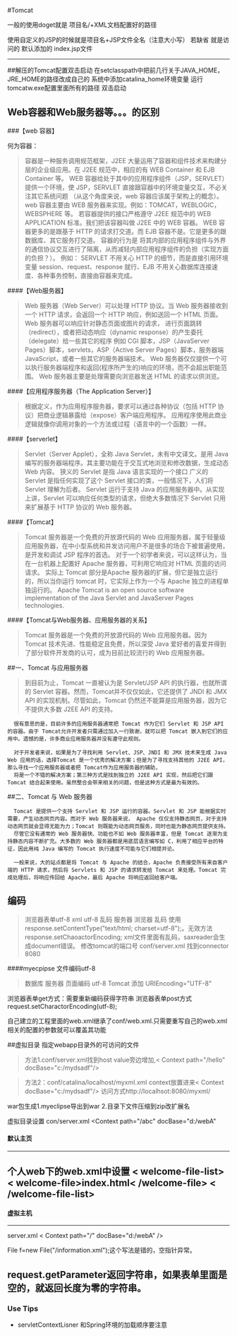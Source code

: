 #Tomcat 

一般的使用doget就是 项目名/+XML文档配置好的路径

使用自定义的JSP的时候就是项目名+JSP文件全名（注意大小写） 
 若缺省  就是访问的 默认添加的  index.jsp文件
*********************************************************
##解压的Tomcat配置双击启动
在setclasspath中把前几行关于JAVA_HOME，JRE_HOME的路径改成自己的
系统中添加catalina_home环境变量
运行tomcatw.exe配置里面所有的路径
双击启动
##	Web容器和Web服务器等。。。的区别
###【web 容器】 

何为容器：
>   容器是一种服务调用规范框架，J2EE 大量运用了容器和组件技术来构建分层的企业级应用。在 J2EE 规范中，相应的有 WEB Container 和 EJB Container 等。
     WEB 容器给处于其中的应用程序组件（JSP，SERVLET）提供一个环境，使 JSP，SERVLET 直接跟容器中的环境变量交互，不必关注其它系统问题
      （从这个角度来说，web 容器应该属于架构上的概念）。web 容器主要由 WEB 服务器来实现。例如：TOMCAT，WEBLOGIC，WEBSPHERE 等。
      若容器提供的接口严格遵守 J2EE 规范中的 WEB APPLICATION 标准。我们把该容器叫做 J2EE 中的 WEB 容器。
			WEB 容器更多的是跟基于 HTTP 的请求打交道。而 EJB 容器不是。它是更多的跟数据库、其它服务打交道。
      容器的行为是 将其内部的应用程序组件与外界的通信协议交互进行了隔离，从而减轻内部应用程序组件的负担（实现方面的负担？）。
			例如：
					SERVLET 不用关心 HTTP 的细节，而是直接引用环境变量 session、request、response 就行、EJB 不用关心数据库连接速度、各种事务控制，直接由容器来完成。

####【Web服务器】
> Web 服务器（Web Server）可以处理 HTTP 协议。当 Web 服务器接收到一个 HTTP 请求，会返回一个 HTTP 响应，例如送回一个 HTML 页面。
      Web 服务器可以响应针对静态页面或图片的请求， 进行页面跳转（redirect），或者把动态响应（dynamic response）的产生委托（delegate）给一些其它的程序
      	例如 CGI 脚本，JSP（JavaServer Pages）脚本，servlets，ASP（Active Server Pages）脚本，服务器端 JavaScript，或者一些其它的服务器端技术。
			Web 服务器仅仅提供一个可以执行服务器端程序和返回(程序所产生的)响应的环境，而不会超出职能范围。
			Web 服务器主要是处理需要向浏览器发送 HTML 的请求以供浏览。

####【应用程序服务器（The Application Server）】
>根据定义，作为应用程序服务器，要求可以通过各种协议（包括 HTTP 协议）把商业逻辑暴露给（expose）客户端应用程序。
      应用程序使用此商业逻辑就像你调用对象的一个方法或过程（语言中的一个函数）一样。

####【serverlet】

>Servlet（Server Applet），全称 Java Servlet，未有中文译文。是用 Java 编写的服务器端程序。其主要功能在于交互式地浏览和修改数据，生成动态 Web 内容。
      狭义的 Servlet 是指 Java 语言实现的一个接口
      广义的 Servlet 是指任何实现了这个 Servlet 接口的类，一般情况下，人们将 Servlet 理解为后者。
      Servlet 运行于支持 Java 的应用服务器中。从实现上讲，Servlet 可以响应任何类型的请求，但绝大多数情况下 Servlet 只用来扩展基于 HTTP 协议的 Web 服务器。

####【Tomcat】

>Tomcat 服务器是一个免费的开放源代码的 Web 应用服务器，属于轻量级应用服务器，在中小型系统和并发访问用户不是很多的场合下被普遍使用，是开发和调试 JSP 程序的首选。
      对于一个初学者来说，可以这样认为，当在一台机器上配置好 Apache 服务器，可利用它响应对 HTML 页面的访问请求。
      实际上 Tomcat 部分是Apache 服务器的扩展，但它是独立运行的，所以当你运行 tomcat 时，它实际上作为一个与 Apache 独立的进程单独运行的。
    Apache Tomcat is an open source software implementation of the Java Servlet and JavaServer Pages technologies.

####【Tomcat与Web服务器、应用服务器的关系】

>Tomcat 服务器是一个免费的开放源代码的 Web 应用服务器。因为 Tomcat 技术先进、性能稳定且免费，所以深受 Java 爱好者的喜爱并得到了部分软件开发商的认可，成为目前比较流行的 Web 应用服务器。

##一、Tomcat 与应用服务器

>到目前为止，Tomcat 一直被认为是 Servlet/JSP API 的执行器，也就所谓的 Servlet 容器。然而，Tomcat并不仅仅如此，它还提供了 JNDI 和 JMX API 的实现机制。尽管如此，Tomcat 仍然还不能算是应用服务器，因为它不提供大多数 J2EE API 的支持。

      很有意思的是，目前许多的应用服务器通常把 Tomcat 作为它们 Servlet 和 JSP API 的容器。由于 Tomcat允许开发者只需通过加入一行致谢，就可以把 Tomcat 嵌入到它们的应用中。遗憾的是，许多商业应用服务器并没有遵守此规则。

      对于开发者来说，如果是为了寻找利用 Servlet、JSP、JNDI 和 JMX 技术来生成 Java Web 应用的话，选择Tomcat 是一个优秀的解决方案；但是为了寻找支持其他的 J2EE API，那么寻找一个应用服务器或者把 Tomcat作为应用服务器的辅助，
      将是一个不错的解决方案；第三种方式是找到独立的 J2EE API 实现，然后把它们跟Tomcat 结合起来使用。虽然整合会带来相关的问题，但是这种方式是最为有效的。

##二、Tomcat 与 Web 服务器

      Tomcat 是提供一个支持 Servlet 和 JSP 运行的容器。Servlet 和 JSP 能根据实时需要，产生动态网页内容。而对于 Web 服务器来说， Apache 仅仅支持静态网页，对于支持动态网页就会显得无能为力；Tomcat 则既能为动态网页服务，同时也能为静态网页提供支持。
      尽管它没有通常的 Web 服务器快、功能也不如 Web 服务器丰富，但是 Tomcat 逐渐为支持静态内容不断扩充。大多数的 Web 服务器都是用底层语言编写如 C，利用了相应平台的特征，因此用纯 Java 编写的 Tomcat 执行速度不可能与它们相提并论。

      一般来说，大的站点都是将 Tomcat 与 Apache 的结合，Apache 负责接受所有来自客户端的 HTTP 请求，然后将 Servlets 和 JSP 的请求转发给 Tomcat 来处理。Tomcat 完成处理后，将响应传回给 Apache，最后 Apache 将响应返回给客户端。
      
##	编码
>浏览器表单utf-8     xml utf-8  乱码
服务器   浏览器  乱码  使用response.setContentType("text/html; charset=utf-8");。无效方法response.setChaoactorEncoding;
xml文件里面有乱码，saxreader会生成document错误。
修改tomcat的端口号 conf/server.xml 找到connector 8080

####myecpipse 文件编码utf-8
>数据库
服务器
页面编码 utf-8
Tomcat 添加 URIEncoding="UTF-8"

浏览器表单get方式：需要重新编码获得字符串
浏览器表单post方式 request.setCharactorEncoding(utf-8);

自己建立的工程里面的web.xml继承了conf/web.xml.只需要重写自己的web.xml相关的配置的参数就可以覆盖其功能


##虚拟目录
指定webapp目录外的可访问的文件

>方法1.conf/server.xml找到host
value旁边增加,< Context path="/hello" docBase="c:/mydsadf"/>

>方法2：conf/catalina/localhost/myxml.xml
context放置进来< Context  docBase="c:/mydsadf"/>
访问方式http://localhsot:8080/myxml/

war包生成1.myeclipse导出到war
2.目录下文件压缩到zip改扩展名

虚拟目录设置
con/server.xml
<host>
<Context path="/abc" docBase="d:/webA"

#### 默认主页

---
个人web下的web.xml中设置 
< welcome-file-list>
< welcome-file>index.html< /welcome-file>
< /welcome-file-list>
---

#### 虚拟主机

---
server.xml
<host name="www.baidu.com" appBase="c:/webA" 
unpackWARs="true" autoDeploy="true">
<Valve className="org.apache.catalina.valves.AccessLogValve" directory="logs"
               prefix="localhost_access_log." suffix=".txt"
               pattern="%h %l %u %t &quot;%r&quot; %s %b" />
< Context path="/" docBase="d:/webA" />
>

File f=new File("/information.xml");这个写法是错的，空指针异常。

request.getParameter返回字符串，如果表单里面是空的，就返回长度为零的字符串。
---

### Use Tips
-  servletContextLisner 和Spring环境的加载顺序要注意